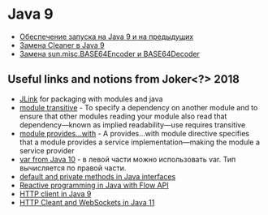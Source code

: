 # Java 9
* [Обеспечение запуска на Java 9 и на предыдущих](4.1.%20Обеспечение%20запуска%20на%20Java%209%20и%20на%20предыдущих/4.1.%20Обеспечение%20запуска%20на%20Java%209%20и%20на%20предыдущих.md)
* [Замена Cleaner в Java 9](4.2.%20Замена%20Cleaner%20в%20Java%209/4.2.%20Замена%20Cleaner%20в%20Java%209.md)
* [Замена sun.misc.BASE64Encoder и BASE64Decoder](4.3.%20Замена%20sun.misc.BASE64Encoder%20и%20BASE64Decoder/4.3.%20Замена%20sun.misc.BASE64Encoder%20и%20BASE64Decoder.md)

## Useful links and notions from Joker<?> 2018
* [JLink](https://docs.oracle.com/javase/9/tools/jlink.htm#JSWOR-GUID-CECAC52B-CFEE-46CB-8166-F17A8E9280E9) for packaging with modules and java
*  [module transitive](https://www.oracle.com/corporate/features/understanding-java-9-modules.html) - To specify a dependency on another module and to ensure that other modules reading your module also read that dependency—known as implied readability—use requires transitive
* [module provides…with](https://www.oracle.com/corporate/features/understanding-java-9-modules.html) - A provides…with module directive specifies that a module provides a service implementation—making the module a service provider
* [var from Java 10](https://habr.com/post/346214/) - в левой части можно использовать var. Тип вычисляется по правой части.
* [default and private methods in Java interfaces](https://dzone.com/articles/default-and-private-methods-in-interfaces)
* [Reactive programming in Java with Flow API](https://community.oracle.com/docs/DOC-1006738)
* [HTTP client in Java 9](https://www.javadevjournal.com/java/java-9-http-client/)
* [HTTP Cleant and WebSockets in Java 11](https://dzone.com/articles/java-11-a-new-way-to-handle-http-and-websockets-in)
